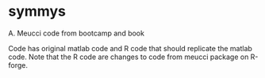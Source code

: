# symmys
A. Meucci code from bootcamp and book

Code has original matlab code and R code that should
replicate the matlab code. Note that the R code are changes
to code from meucci package on R-forge.

